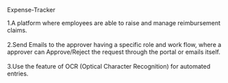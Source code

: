 Expense-Tracker

1.A platform where employees are able to raise and manage reimbursement claims.<br/><br/>2.Send Emails to the approver having a specific role and work flow, where a approver can Approve/Reject the request through the portal or emails itself.<br/><br/>3.Use the feature of OCR (Optical Character Recognition) for automated entries.


